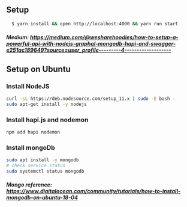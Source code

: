 ## Setup

```bash
  $ yarn install && open http://localhost:4000 && yarn run start
```

##### Medium: https://medium.com/@wesharehoodies/how-to-setup-a-powerful-api-with-nodejs-graphql-mongodb-hapi-and-swagger-e251ac189649?source=user_profile---------4-------------------


## Setup on Ubuntu

### Install NodeJS
```bash
curl -sL https://deb.nodesource.com/setup_11.x | sudo -E bash -
sudo apt-get install -y nodejs
```
### Install hapi.js and nodemon
```bash
npm add hapi nodemon
```


### Install mongoDb
```bash
sudo apt install -y mongodb
# check service status
sudo systemctl status mongodb
```

##### Mongo reference: https://www.digitalocean.com/community/tutorials/how-to-install-mongodb-on-ubuntu-18-04


